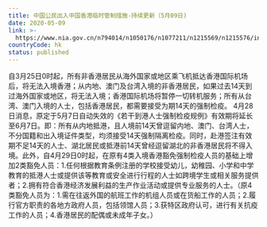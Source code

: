 ```yaml
---
title: 中国公民出入中国香港临时管制措施-持续更新（5月09日)
date: 2020-05-09
link: >-
  https://www.nia.gov.cn/n794014/n1050176/n1077211/n1215569/n1215576/index.html
countryCode: hk
status: published
---
```

自3月25日0时起，所有非香港居民从海外国家或地区乘飞机抵达香港国际机场后，将无法入境香港；从内地、澳门及台湾入境的非香港居民，如果过去14天到过海外国家或地区，将无法入境；香港国际机场将暂停一切转机服务；所有从台湾、澳门入境的人士，包括香港居民，都需要接受为期14天的强制检疫。
4月28日消息，原定于5月7日自动失效的《若干到港人士强制检疫规例》有效期将延长至6月7日。即：所有从内地抵港，且人境前14天曾逗留内地、澳门、台湾人士，不分国籍和出入境证件类型，均须接受14天强制隔离检疫。同时，赴港签注有效期不足14天的人士、湖北居民或抵港前14天曾经逗留湖北的非香港居民将不得入境。此外，自4月29日0时起，在原有4类入境香港豁免强制检疫人员的基础上增加2类豁免人员：1.任何根据教育条例注册的学校接受幼儿，幼稚园、小学和中学教育的抵港人士或提供该等教育或安全进行行程的人士如跨境学生或相关服务提供者；2.拥有符合香港经济发展利益的生产作业活动或提供专业服务的人士。（原4类豁免人员为：1.需在往返外国的航班工作的机组人员或在货船工作的人员；2.履行官方职责的各地方政府人员，包括领馆人员；3.获特区政府认可，进行有关抗疫工作的人员；4.香港居民的配偶或未成年子女。）